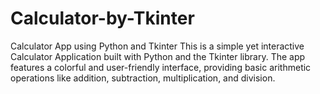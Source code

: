 # Calculator-by-Tkinter
Calculator App using Python and Tkinter This is a simple yet interactive Calculator Application built with Python and the Tkinter library. The app features a colorful and user-friendly interface, providing basic arithmetic operations like addition, subtraction, multiplication, and division.
